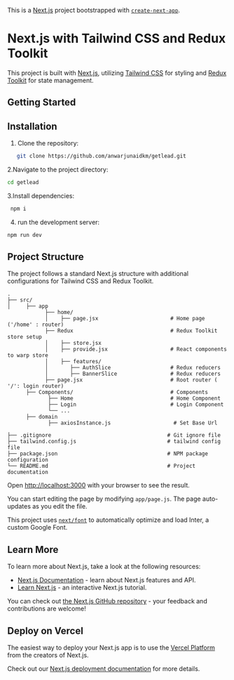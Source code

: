 This is a [Next.js](https://nextjs.org/) project bootstrapped with [`create-next-app`](https://github.com/vercel/next.js/tree/canary/packages/create-next-app).

# Next.js with Tailwind CSS and Redux Toolkit
This project is built with [Next.js](https://nextjs.org/), utilizing [Tailwind CSS](https://tailwindcss.com/) for styling and [Redux Toolkit](https://redux-toolkit.js.org/) for state management. 

## Getting Started

## Installation

1. Clone the repository:
```bash
   git clone https://github.com/anwarjunaidkm/getlead.git
```
2.Navigate to the project directory:

```bash
cd getlead
```

3.Install dependencies:

```bash
 npm i
 ```



4. run the development server:

```bash
npm run dev
```

## Project Structure

The project follows a standard Next.js structure with additional configurations for Tailwind CSS and Redux Toolkit.

```plaintext
.
├── src/
│     ├── app
            ├── home/                 
            │    ├── page.jsx                       # Home page ('/home' : router)
            ├── Redux                               # Redux Toolkit store setup
            │    ├── store.jsx      
            │    ├── provide.jsx                    # React components to warp store
            │    ├── features/
            │       ├── AuthSlice                   # Redux reducers
            │       ├── BannerSlice                 # Redux reducers
            ├── page.jsx                            # Root router ( '/': login router)
      ├── Components/                               # Components
             ├── Home                               # Home Component
             ├── Login                              # Login Component
             └── ...
      ├── domain
             ├── axiosInstance.js                    # Set Base Url

├── .gitignore                                     # Git ignore file
├── tailwind.config.js                             # tailwind config file
├── package.json                                   # NPM package configuration
└── README.md                                      # Project documentation
```

Open [http://localhost:3000](http://localhost:3000) with your browser to see the result.

You can start editing the page by modifying `app/page.js`. The page auto-updates as you edit the file.

This project uses [`next/font`](https://nextjs.org/docs/basic-features/font-optimization) to automatically optimize and load Inter, a custom Google Font.

## Learn More

To learn more about Next.js, take a look at the following resources:

- [Next.js Documentation](https://nextjs.org/docs) - learn about Next.js features and API.
- [Learn Next.js](https://nextjs.org/learn) - an interactive Next.js tutorial.

You can check out [the Next.js GitHub repository](https://github.com/vercel/next.js/) - your feedback and contributions are welcome!

## Deploy on Vercel

The easiest way to deploy your Next.js app is to use the [Vercel Platform](https://vercel.com/new?utm_medium=default-template&filter=next.js&utm_source=create-next-app&utm_campaign=create-next-app-readme) from the creators of Next.js.

Check out our [Next.js deployment documentation](https://nextjs.org/docs/deployment) for more details.
